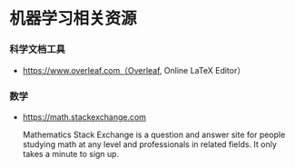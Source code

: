 # 机器学习相关资源

### 科学文档工具
* https://www.overleaf.com（Overleaf, Online LaTeX Editor）


### 数学
* https://math.stackexchange.com

	 Mathematics Stack Exchange is a question and answer site for people studying math at any level and professionals in related fields. It only takes a minute to sign up.
